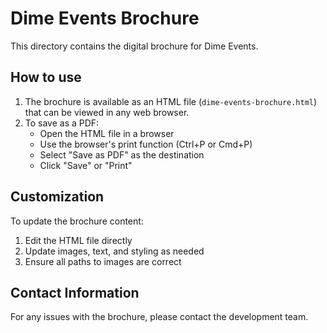 # Dime Events Brochure

This directory contains the digital brochure for Dime Events.

## How to use

1. The brochure is available as an HTML file (`dime-events-brochure.html`) that can be viewed in any web browser.
2. To save as a PDF:
   - Open the HTML file in a browser
   - Use the browser's print function (Ctrl+P or Cmd+P)
   - Select "Save as PDF" as the destination
   - Click "Save" or "Print"

## Customization

To update the brochure content:
1. Edit the HTML file directly
2. Update images, text, and styling as needed
3. Ensure all paths to images are correct

## Contact Information

For any issues with the brochure, please contact the development team.
